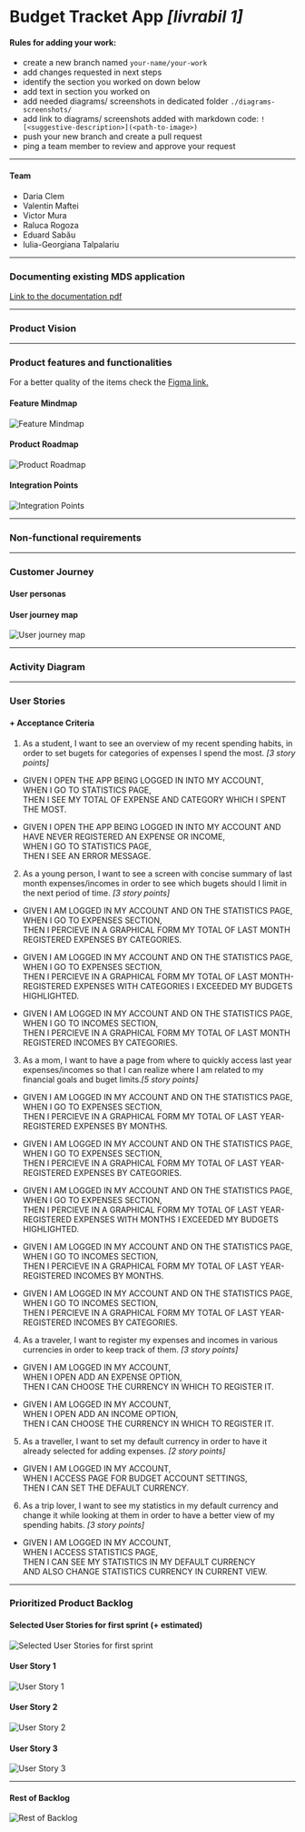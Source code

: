 

# Budget Tracket App *[livrabil 1]*

#### Rules for adding your work:
- create a new branch named `your-name/your-work`
- add changes requested in next steps
- identify the section you worked on down below
- add text in section you worked on
- add needed diagrams/ screenshots in dedicated folder `./diagrams-screenshots/`
- add link to diagrams/ screenshots added with markdown code: `![<suggestive-description>](<path-to-image>)`
- push your new branch and create a pull request
- ping a team member to review and approve your request
___
#### Team
- Daria Clem
- Valentin Maftei 
- Victor Mura
- Raluca Rogoza
- Eduard Sabău
- Iulia-Georgiana Talpalariu

___
### Documenting existing MDS application
[Link to the documentation pdf](./mds_existing_app.pdf)

___
### Product Vision

___
### Product features and functionalities
For a better quality of the items check the [Figma link.](https://www.figma.com/file/t1Nv4sIAPO4dklhro59N56/Budget-Tracker?type=whiteboard&node-id=0%3A1&t=k0Irlfbz6AjT8F5K-1)
#### Feature Mindmap
![Feature Mindmap](./diagrams-screenshots/feature_mindmap.jpg)

#### Product Roadmap
![Product Roadmap](./diagrams-screenshots/roadmap.png)

#### Integration Points
![Integration Points](./diagrams-screenshots/integration_points.png)
___
### Non-functional requirements

___
### Customer Journey
#### User personas

#### User journey map
![User journey map](./diagrams-screenshots/user_journey_map.png)

___
### Activity Diagram

___
### User Stories
#### + Acceptance Criteria

1. As a student, I want to see an overview of my recent spending habits, in order to set bugets for categories of expenses I spend the most. *[3 story points]*

- GIVEN I OPEN THE APP BEING LOGGED IN INTO MY ACCOUNT,\
WHEN I GO TO STATISTICS PAGE,\
THEN I SEE MY TOTAL OF EXPENSE AND CATEGORY WHICH I SPENT THE MOST.

- GIVEN I OPEN THE APP BEING LOGGED IN INTO MY ACCOUNT AND HAVE NEVER REGISTERED AN EXPENSE OR INCOME,\
WHEN I GO TO STATISTICS PAGE,\
THEN I SEE AN ERROR MESSAGE.

2. As a young person, I want to see a screen with concise summary of last month expenses/incomes in order to see which bugets should I limit in the next period of time. *[3 story points]*

- GIVEN I AM LOGGED IN MY ACCOUNT AND ON THE STATISTICS PAGE,\
WHEN I GO TO EXPENSES SECTION,\
THEN I PERCIEVE IN A GRAPHICAL FORM MY TOTAL OF LAST MONTH REGISTERED EXPENSES BY CATEGORIES.

- GIVEN I AM LOGGED IN MY ACCOUNT AND ON THE STATISTICS PAGE,\
WHEN I GO TO EXPENSES SECTION,\
THEN I PERCIEVE IN A GRAPHICAL FORM MY TOTAL OF LAST MONTH-REGISTERED EXPENSES WITH CATEGORIES I EXCEEDED MY BUDGETS HIGHLIGHTED.

- GIVEN I AM LOGGED IN MY ACCOUNT AND ON THE STATISTICS PAGE,\
WHEN I GO TO INCOMES SECTION,\
THEN I PERCIEVE IN A GRAPHICAL FORM MY TOTAL OF LAST MONTH REGISTERED INCOMES BY CATEGORIES.

3. As a mom, I want to have a page from where to quickly access last year expenses/incomes so that I can realize where I am related to my financial goals and buget limits.*[5 story points]*

- GIVEN I AM LOGGED IN MY ACCOUNT AND ON THE STATISTICS PAGE,\
WHEN I GO TO EXPENSES SECTION, \
THEN I PERCIEVE IN A GRAPHICAL FORM MY TOTAL OF LAST YEAR-REGISTERED EXPENSES BY MONTHS.

- GIVEN I AM LOGGED IN MY ACCOUNT AND ON THE STATISTICS PAGE,\
WHEN I GO TO EXPENSES SECTION, \
THEN I PERCIEVE IN A GRAPHICAL FORM MY TOTAL OF LAST YEAR-REGISTERED EXPENSES BY CATEGORIES.

- GIVEN I AM LOGGED IN MY ACCOUNT AND ON THE STATISTICS PAGE,\
WHEN I GO TO EXPENSES SECTION,\
THEN I PERCIEVE IN A GRAPHICAL FORM MY TOTAL OF LAST YEAR-REGISTERED EXPENSES WITH MONTHS I EXCEEDED MY BUDGETS HIGHLIGHTED.

- GIVEN I AM LOGGED IN MY ACCOUNT AND ON THE STATISTICS PAGE,\
WHEN I GO TO INCOMES SECTION, \
THEN I PERCIEVE IN A GRAPHICAL FORM MY TOTAL OF LAST YEAR-REGISTERED INCOMES BY MONTHS.

- GIVEN I AM LOGGED IN MY ACCOUNT AND ON THE STATISTICS PAGE,\
WHEN I GO TO INCOMES SECTION, \
THEN I PERCIEVE IN A GRAPHICAL FORM MY TOTAL OF LAST YEAR-REGISTERED INCOMES BY CATEGORIES.

4. As a traveler, I want to register my expenses and incomes in various currencies in order to keep track of them.  *[3 story points]*

- GIVEN  I AM LOGGED IN MY ACCOUNT,\
WHEN I OPEN ADD AN EXPENSE OPTION,\
THEN I CAN CHOOSE THE CURRENCY IN WHICH TO REGISTER IT.

- GIVEN  I AM LOGGED IN MY ACCOUNT,\
WHEN I OPEN ADD AN INCOME OPTION,\
THEN I CAN CHOOSE THE CURRENCY IN WHICH TO REGISTER IT.

5. As a traveller, I want to set my default currency in order to have it already selected for adding expenses. *[2 story points]*

- GIVEN  I AM LOGGED IN MY ACCOUNT,\
WHEN I ACCESS PAGE FOR BUDGET ACCOUNT SETTINGS,\
THEN I CAN SET THE DEFAULT CURRENCY.

6. As a trip lover, I want to see my statistics in my default currency and change it while looking at them in order to have a better view of my spending habits. *[3 story points]*

- GIVEN  I AM LOGGED IN MY ACCOUNT,\
WHEN I ACCESS STATISTICS PAGE,\
THEN I CAN SEE MY STATISTICS IN MY DEFAULT CURRENCY\
AND ALSO CHANGE STATISTICS CURRENCY IN CURRENT VIEW.

___
### Prioritized Product Backlog
#### Selected User Stories for first sprint (+ estimated)
![Selected User Stories for first sprint](./diagrams-screenshots/backlog-first-sprint.png)
#### User Story 1
![User Story 1](./diagrams-screenshots/backlog_first_user_story_sprin1.png)
#### User Story 2
![User Story 2](./diagrams-screenshots/backlog_2nd_user_story_sprint1.png)
#### User Story 3
![User Story 3](./diagrams-screenshots/backlog_3rd_user_story_sprint1.png)
___
#### Rest of Backlog
![Rest of Backlog](./diagrams-screenshots/rest-of-backlog.png)
